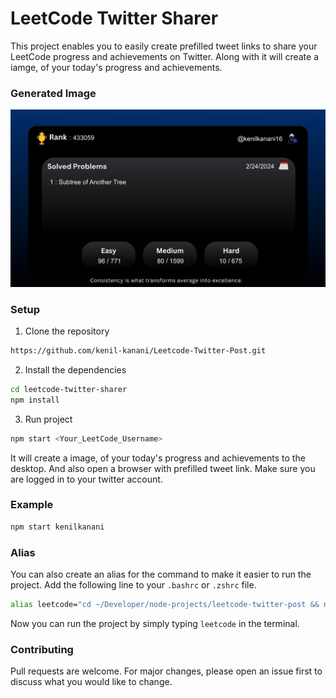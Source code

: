 # LeetCode Twitter Sharer

This project enables you to easily create prefilled tweet links to share your LeetCode progress and achievements on Twitter. Along with it will create a iamge, of your today's progress and achievements.

### Generated Image
<img  src="./assets/leetcode-2-24-2024-.png"/>

### Setup

1. Clone the repository
```bash
https://github.com/kenil-kanani/Leetcode-Twitter-Post.git
```

2. Install the dependencies
```bash
cd leetcode-twitter-sharer
npm install
```

3. Run project 
```bash
npm start <Your_LeetCode_Username>
```

It will create a image, of your today's progress and achievements to the desktop. And also open a browser with prefilled tweet link. Make sure you are logged in to your twitter account.

### Example

```bash
npm start kenilkanani
```

### Alias

You can also create an alias for the command to make it easier to run the project. Add the following line to your `.bashrc` or `.zshrc` file.

```bash
alias leetcode="cd ~/Developer/node-projects/leetcode-twitter-post && npm start kenilkanani16"
```

Now you can run the project by simply typing `leetcode` in the terminal.

### Contributing
Pull requests are welcome. For major changes, please open an issue first to discuss what you would like to change.